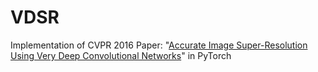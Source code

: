 # VDSR
Implementation of CVPR 2016 Paper: "[Accurate Image Super-Resolution Using Very Deep Convolutional Networks](https://cv.snu.ac.kr/research/VDSR/)" in PyTorch